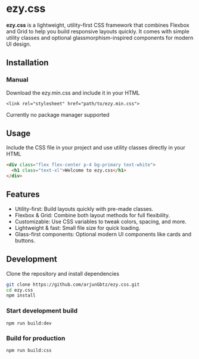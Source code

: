 # **ezy.css**

**ezy.css** is a lightweight, utility-first CSS framework that combines Flexbox and Grid to help you build responsive layouts quickly. It comes with simple utility classes and optional glassmorphism-inspired components for modern UI design.

## Installation

### Manual
Download the ezy.min.css and include it in your HTML

`<link rel="stylesheet" href="path/to/ezy.min.css">`

Currently no package manager supported

## Usage
Include the CSS file in your project and use utility classes directly in your HTML
```html 
<div class="flex flex-center p-4 bg-primary text-white">
  <h1 class="text-xl">Welcome to ezy.css</h1>
</div> 
```

## Features
* Utility-first: Build layouts quickly with pre-made classes.
* Flexbox & Grid: Combine both layout methods for full flexibility.
* Customizable: Use CSS variables to tweak colors, spacing, and more.
* Lightweight & fast: Small file size for quick loading.
* Glass-first components: Optional modern UI components like cards and buttons.

## Development
Clone the repository and install dependencies
```bash
git clone https://github.com/arjunGbtz/ezy.css.git
cd ezy.css
npm install
```

### Start development build

`npm run build:dev`

### Build for production

`npm run build:css`